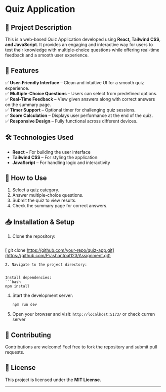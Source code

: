 # Quiz Application

## 📌 Project Description

This is a web-based Quiz Application developed using **React, Tailwind CSS, and JavaScript**. It provides an engaging and interactive way for users to test their knowledge with multiple-choice questions while offering real-time feedback and a smooth user experience.

## 🚀 Features

✅ **User-Friendly Interface** – Clean and intuitive UI for a smooth quiz experience.\
✅ **Multiple-Choice Questions** – Users can select from predefined options.\
✅ **Real-Time Feedback** – View given answers along with correct answers on the summary page.\
✅ **Timer Support** – Optional timer for challenging quiz sessions.\
✅ **Score Calculation** – Displays user performance at the end of the quiz.\
✅ **Responsive Design** – Fully functional across different devices.

## 🛠 Technologies Used

- **React** – For building the user interface
- **Tailwind CSS** – For styling the application
- **JavaScript** – For handling logic and interactivity

## 🎯 How to Use

1. Select a quiz category.
2. Answer multiple-choice questions.
3. Submit the quiz to view results.
4. Check the summary page for correct answers.

## 📥 Installation & Setup

1. Clone the repository:
   ```bash
[   git clone https://github.com/your-repo/quiz-app.git](https://github.com/Prashantpal123/Assignment.git)
   ```
2. Navigate to the project directory:
   
  
 Install dependencies:
   ```bash
   npm install
   ```
4. Start the development server:
   ```bash
   npm run dev
   ```
5. Open your browser and visit: `http://localhost:5173/` or check curren server

## 🤝 Contributing

Contributions are welcome! Feel free to fork the repository and submit pull requests.

## 📄 License

This project is licensed under the **MIT License**.

---



